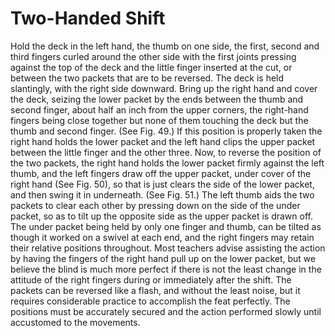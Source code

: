 # Two-Handed Shift

Hold the deck in the left hand, the thumb on one side, the first, second and third fingers curled around the other side with the first joints pressing against the top of the deck and the little finger inserted at the cut, or between the two packets that are to be reversed. The deck is held slantingly, with the right side downward. Bring up the right hand and cover the deck, seizing the lower packet by the ends between the thumb and second finger, about half an inch from the upper corners, the right-hand fingers being close together but none of them touching the deck but the thumb and second finger. \(See Fig. 49.\) If this position is properly taken the right hand holds the lower packet and the left hand clips the upper packet between the little finger and the other three. Now, to reverse the position of the two packets, the right hand holds the lower packet firmly against the left thumb, and the left fingers draw off the upper packet, under cover of the right hand \(See Fig. 50\), so that is just clears the side of the lower packet, and then swing it in underneath. \(See Fig. 51.\) The left thumb aids the two packets to clear each other by pressing down on the side of the under packet, so as to tilt up the opposite side as the upper packet is drawn off. The under packet being held by only one finger and thumb, can be tilted as though it worked on a swivel at each end, and the right fingers may retain their relative positions throughout. Most teachers advise assisting the action by having the fingers of the right hand pull up on the lower packet, but we believe the blind is much more perfect if there is not the least change in the attitude of the right fingers during or immediately after the shift. The packets can be reversed like a flash, and without the least noise, but it requires considerable practice to accomplish the feat perfectly. The positions must be accurately secured and the action performed slowly until accustomed to the movements.

